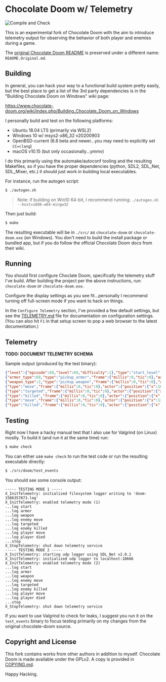 # Chocolate Doom w/ Telemetry
![Compile and Check](https://github.com/voutilad/chocolate-doom/workflows/Compile%20and%20Check/badge.svg?branch=personal)

This is an experimental fork of Chocolate Doom with the aim to
introduce telemetry output for observing the behavior of both player
and enemies during a game.

The [original Chocolate Doom README](./README.Original.md) is
preserved under a different name: `README.Original.md`.

## Building

In general, you can hack your way to a functional build system pretty
easily, but the best place to get a list of the 3rd party dependencies
is in the "Building Chocolate Doom on Windows" wiki page:

https://www.chocolate-doom.org/wiki/index.php/Building_Chocolate_Doom_on_Windows

I personally build and test on the following platforms:

- Ubuntu 18.04 LTS (primarily via WSL2)
- Windows 10 w/ msys2-x86_32 v20200903
- OpenBSD-current (6.8 beta and newer...you may need to explicitly set `CC=clang`)
- macOS v10.15 (but only occasionally...ymmv)

I do this primarily using the automake/autoconf tooling and the
resulting Makefiles, so if you have the proper dependencies (python,
SDL2, SDL_Net, SDL_Mixer, etc.) it should just work in building local
executables.

For instance, run the autogen script:

```bash
$ ./autogen.sh
```

> Note: if building on Win10 64-bit, I recommend running:
> `./autogen.sh --host=i686-w64-mingw32`

Then just build:

```bash
$ make
```

The resulting executable will be in `./src/` as `chocolate-doom` or
`chocolate-doom.exe` (on Windows). You don't need to build the install
package or bundled app, but if you do follow the official Chocolate
Doom docs from their wiki.

## Running

You should first configure Choclate Doom, specifically the telemetry
stuff I've build. After building the project per the above
instructions, run: `chocolate-doom` or `chocolate-doom.exe`.

Configure the display settings as you see fit...personally I recommend
turning off full-screen mode if you want to hack on things.

In the `Configure Telemetry` section, I've provided a few default
settings, but see the [TELEMETRY.md](/TELEMETRY.md) file for
documentation on configuration settings. (You can also hit `F1` in
that setup screen to pop a web browser to the latest documentation.)

## Telemetry
**TODO: DOCUMENT TELEMETRY SCHEMA**

Sample output (produced by the test binary):
```json
{"level":{"episode":69,"level":69,"difficulty":1},"type":"start_level","frame":{"millis":0,"tic":0}}
{"armor_type":69,"type":"pickup_armor","frame":{"millis":0,"tic":0},"actor":{"position":{"x":12,"y":13,"z":0,"angle":180,"subsector":4484865928},"type":"player","id":140732730996144}}
{"weapon_type":2,"type":"pickup_weapon","frame":{"millis":0,"tic":0},"actor":{"position":{"x":12,"y":13,"z":0,"angle":180,"subsector":4484865928},"type":"player","id":140732730996144}}
{"type":"move","frame":{"millis":0,"tic":0},"actor":{"position":{"x":10,"y":20,"z":0,"angle":180,"subsector":4484865928},"type":"shotgun_soldier","id":140732730996592}}
{"type":"targeted","frame":{"millis":0,"tic":0},"actor":{"position":{"x":10,"y":20,"z":0,"angle":180,"subsector":4484865928},"type":"shotgun_soldier","id":140732730996592},"target":{"type":"barrel","id":140732730996368}}
{"type":"killed","frame":{"millis":0,"tic":0},"actor":{"position":{"x":10,"y":20,"z":0,"angle":180,"subsector":4484865928},"type":"shotgun_soldier","id":140732730996592}}
{"type":"move","frame":{"millis":0,"tic":0},"actor":{"position":{"x":12,"y":13,"z":0,"angle":180,"subsector":4484865928},"type":"player","id":140732730996144}}
{"type":"killed","frame":{"millis":0,"tic":0},"actor":{"position":{"x":10,"y":20,"z":0,"angle":180,"subsector":4484865928},"type":"shotgun_soldier","id":140732730996592},"target":{"type":"player","id":140732730996144}}
```

## Testing

Right now I have a hacky manual test that I also use for Valgrind (on
Linux) mostly. To build it (and run it at the same time) run:

```bash
$ make check
```

You can either use `make check` to run the test code or run the
resulting executable directly:

```bash
$ ./src/doom/test_events
```

You should see some console output:

```
----- TESTING MODE 1 -----
X_InitTelemetry: initialized filesystem logger writing to 'doom-1586357873.log'
X_InitTelemetry: enabled telemetry mode (1)
...log start
...log armor
...log weapon
...log enemy move
...log targeted
...log enemy killed
...log player move
...log player died
...stop
X_StopTelemetry: shut down telemetry service
----- TESTING MODE 2 -----
X_InitTelemetry: starting udp logger using SDL_Net v2.0.1
X_InitTelemetry: initialized udp logger to localhost:10666
X_InitTelemetry: enabled telemetry mode (2)
...log start
...log armor
...log weapon
...log enemy move
...log targeted
...log enemy killed
...log player move
...log player died
...stop
X_StopTelemetry: shut down telemetry service
```

If you want to use Valgrind to check for leaks, I suggest you run it
on the `test_events` binary to focus testing primarily on my changes
from the original chocolate-doom source.

## Copyright and License

This fork contains works from other authors in addition to
myself. Chocolate Doom is made available under the GPLv2. A copy is
provided in [COPYING.md](/COPYING.md).

Happy Hacking.
